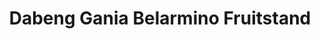 ---
title: "Dabeng Gania Belarmino Fruitstand"
url: /tupi/dabeng-gania-belarmino-fruitstand/
shop: greengrocer
---